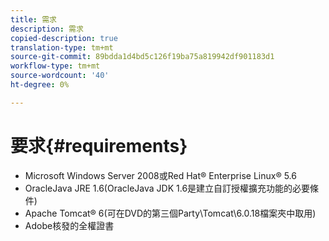 ```yaml
---
title: 需求
description: 需求
copied-description: true
translation-type: tm+mt
source-git-commit: 89bdda1d4bd5c126f19ba75a819942df901183d1
workflow-type: tm+mt
source-wordcount: '40'
ht-degree: 0%

---
```



# 要求{#requirements}

* Microsoft Windows Server 2008或Red Hat® Enterprise Linux® 5.6
* OracleJava JRE 1.6(OracleJava JDK 1.6是建立自訂授權擴充功能的必要條件)
* Apache Tomcat® 6(可在DVD的第三個Party\Tomcat\6.0.18檔案夾中取用)
* Adobe核發的全權證書

